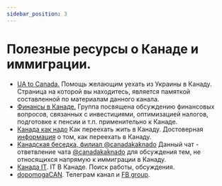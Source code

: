 ```yaml
---
sidebar_position: 3
---
```

# Полезные ресурсы о Канаде и иммиграции.
- [UA to Canada.](https://t.me/UAtoCanada) Помощь желающим уехать из Украины в Канаду. Страница на которой вы находитесь, является памяткой составленной по материалам данного канала.
- [Финансы в Канаде.](https://t.me/canada_finances) Группа посвящена обсуждению финансовых вопросов, связанных с инвестициями, оптимизацией налогов, подготовке к пенсии и т.п. применительно к Канаде.
- [Канада как надо](https://t.me/canadakaknado) Как переехать жить в Канаду. Достоверная [информация](https://canadakaknado.info/) о том, как переехать в Канаду. 
- [Канадская беседка, филиал @canadakaknado](https://t.me/CanadaBower) Данный чат - ответвление чата [@canadakaknado](https://t.me/canadakaknado) для обсуждения тем, не относящихся напрямую к иммиграции в Канаду. 
- [Канада IT](https://t.me/canada_it). IT В Канаде. Поиск работы, обсуждения.
- [dopomogaCAN](https://t.me/dopomogaCAN). Телеграм канал и [FB group](https://www.facebook.com/groups/375451514101214). 
  

